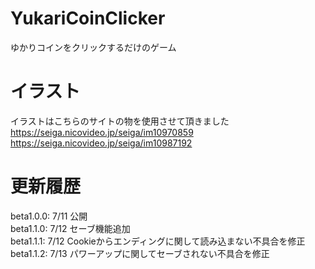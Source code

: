 # YukariCoinClicker
ゆかりコインをクリックするだけのゲーム
# イラスト
イラストはこちらのサイトの物を使用させて頂きました  
https://seiga.nicovideo.jp/seiga/im10970859  
https://seiga.nicovideo.jp/seiga/im10987192  
# 更新履歴
beta1.0.0: 7/11 公開  
beta1.1.0: 7/12 セーブ機能追加  
beta1.1.1: 7/12 Cookieからエンディングに関して読み込まない不具合を修正  
beta1.1.2: 7/13 パワーアップに関してセーブされない不具合を修正  
